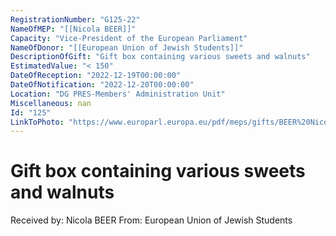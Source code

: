 ```yaml
---
RegistrationNumber: "G125-22"
NameOfMEP: "[[Nicola BEER]]"
Capacity: "Vice-President of the European Parliament"
NameOfDonor: "[[European Union of Jewish Students]]"
DescriptionOfGift: "Gift box containing various sweets and walnuts"
EstimatedValue: "< 150"
DateOfReception: "2022-12-19T00:00:00"
DateOfNotification: "2022-12-20T00:00:00"
Location: "DG PRES-Members' Administration Unit"
Miscellaneous: nan
Id: "125"
LinkToPhoto: "https://www.europarl.europa.eu/pdf/meps/gifts/BEER%20Nicola_G125-22.jpg#"
---
```


# Gift box containing various sweets and walnuts

Received by: Nicola BEER
From: European Union of Jewish Students
